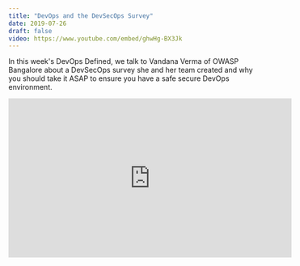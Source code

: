 ```yaml
---
title: "DevOps and the DevSecOps Survey"
date: 2019-07-26
draft: false
video: https://www.youtube.com/embed/ghwHg-BX3Jk
---
```


In this week's DevOps Defined, we talk to Vandana Verma of OWASP Bangalore about a DevSecOps survey she and her team created and why you should take it ASAP to ensure you have a safe secure DevOps environment. 

<iframe width="560" height="315" src="https://www.youtube.com/embed/ghwHg-BX3Jk" frameborder="0" allow="accelerometer; autoplay; clipboard-write; encrypted-media; gyroscope; picture-in-picture" allowfullscreen></iframe>


